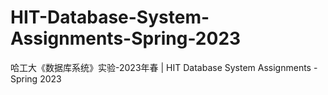 # HIT-Database-System-Assignments-Spring-2023
哈工大《数据库系统》实验-2023年春 | HIT Database System Assignments - Spring 2023
